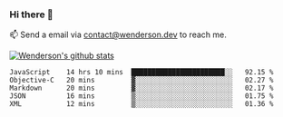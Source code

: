 ### Hi there 👋

<!--
**Wenderson-P/wenderson-p** is a ✨ _special_ ✨ repository because its `README.md` (this file) appears on your GitHub profile.

Here are some ideas to get you started:

- 🔭 I’m currently working on ...
- 🌱 I’m currently learning ...
- 👯 I’m looking to collaborate on ...
- 🤔 I’m looking for help with ...
- 💬 Ask me about ...
- 📫 How to reach me: ...
- 😄 Pronouns: ...
- ⚡ Fun fact: ...
-->

📫  Send a email via contact@wenderson.dev to reach me.

[![Wenderson's github stats](https://github-readme-stats.vercel.app/api?username=wenderson-p&show_icons=true&theme=tokyonight&hide=issues)](https://github.com/wenderson-p/github-readme-stats)

<!--START_SECTION:waka-->
```text
JavaScript    14 hrs 10 mins  ███████████████████████░░   92.15 % 
Objective-C   20 mins         ▓░░░░░░░░░░░░░░░░░░░░░░░░   02.27 % 
Markdown      20 mins         ▓░░░░░░░░░░░░░░░░░░░░░░░░   02.17 % 
JSON          16 mins         ▒░░░░░░░░░░░░░░░░░░░░░░░░   01.75 % 
XML           12 mins         ▒░░░░░░░░░░░░░░░░░░░░░░░░   01.36 % 
```
<!--END_SECTION:waka-->
